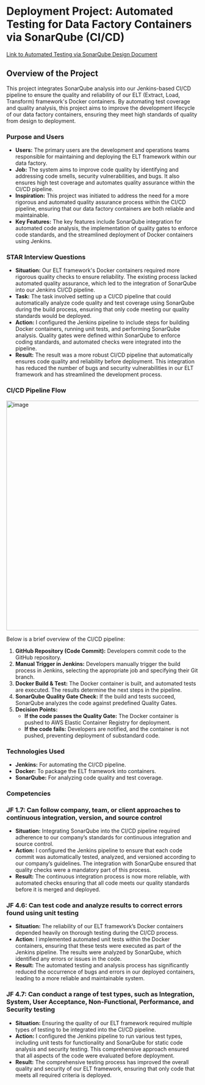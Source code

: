 # Deployment Project: Automated Testing for Data Factory Containers via SonarQube (CI/CD)

[Link to Automated Testing via SonarQube Design Document](https://docs.google.com/document/d/1_DigOxQ-D8hb8iQfmEJAFTum6j2KO4a3gFSQ_ylu4r8/edit?usp=sharing)

## Overview of the Project

This project integrates SonarQube analysis into our Jenkins-based CI/CD pipeline to ensure the quality and reliability of our ELT (Extract, Load, Transform) framework's Docker containers. By automating test coverage and quality analysis, this project aims to improve the development lifecycle of our data factory containers, ensuring they meet high standards of quality from design to deployment.

### Purpose and Users

- **Users:** The primary users are the development and operations teams responsible for maintaining and deploying the ELT framework within our data factory.
- **Job:** The system aims to improve code quality by identifying and addressing code smells, security vulnerabilities, and bugs. It also ensures high test coverage and automates quality assurance within the CI/CD pipeline.
- **Inspiration:** This project was initiated to address the need for a more rigorous and automated quality assurance process within the CI/CD pipeline, ensuring that our data factory containers are both reliable and maintainable.
- **Key Features:** The key features include SonarQube integration for automated code analysis, the implementation of quality gates to enforce code standards, and the streamlined deployment of Docker containers using Jenkins.

### STAR Interview Questions

- **Situation:** Our ELT framework's Docker containers required more rigorous quality checks to ensure reliability. The existing process lacked automated quality assurance, which led to the integration of SonarQube into our Jenkins CI/CD pipeline.
- **Task:** The task involved setting up a CI/CD pipeline that could automatically analyze code quality and test coverage using SonarQube during the build process, ensuring that only code meeting our quality standards would be deployed.
- **Action:** I configured the Jenkins pipeline to include steps for building Docker containers, running unit tests, and performing SonarQube analysis. Quality gates were defined within SonarQube to enforce coding standards, and automated checks were integrated into the pipeline.
- **Result:** The result was a more robust CI/CD pipeline that automatically ensures code quality and reliability before deployment. This integration has reduced the number of bugs and security vulnerabilities in our ELT framework and has streamlined the development process.

### CI/CD Pipeline Flow

<img width="600" alt="image" src="https://github.com/user-attachments/assets/d55ed9f4-c931-43a6-bc19-bac9cd91f91d">

Below is a brief overview of the CI/CD pipeline:

1. **GitHub Repository (Code Commit):** Developers commit code to the GitHub repository.
2. **Manual Trigger in Jenkins:** Developers manually trigger the build process in Jenkins, selecting the appropriate job and specifying their Git branch.
3. **Docker Build & Test:** The Docker container is built, and automated tests are executed. The results determine the next steps in the pipeline.
4. **SonarQube Quality Gate Check:** If the build and tests succeed, SonarQube analyzes the code against predefined Quality Gates.
5. **Decision Points:**
   - **If the code passes the Quality Gate:** The Docker container is pushed to AWS Elastic Container Registry for deployment.
   - **If the code fails:** Developers are notified, and the container is not pushed, preventing deployment of substandard code.

### Technologies Used

- **Jenkins:** For automating the CI/CD pipeline.
- **Docker:** To package the ELT framework into containers.
- **SonarQube:** For analyzing code quality and test coverage.

### Competencies

### JF 1.7: Can follow company, team, or client approaches to continuous integration, version, and source control

- **Situation:** Integrating SonarQube into the CI/CD pipeline required adherence to our company’s standards for continuous integration and source control.
- **Action:** I configured the Jenkins pipeline to ensure that each code commit was automatically tested, analyzed, and versioned according to our company’s guidelines. The integration with SonarQube ensured that quality checks were a mandatory part of this process.
- **Result:** The continuous integration process is now more reliable, with automated checks ensuring that all code meets our quality standards before it is merged and deployed.

### JF 4.6: Can test code and analyze results to correct errors found using unit testing

- **Situation:** The reliability of our ELT framework’s Docker containers depended heavily on thorough testing during the CI/CD process.
- **Action:** I implemented automated unit tests within the Docker containers, ensuring that these tests were executed as part of the Jenkins pipeline. The results were analyzed by SonarQube, which identified any errors or issues in the code.
- **Result:** The automated testing and analysis process has significantly reduced the occurrence of bugs and errors in our deployed containers, leading to a more reliable and maintainable system.

### JF 4.7: Can conduct a range of test types, such as Integration, System, User Acceptance, Non-Functional, Performance, and Security testing

- **Situation:** Ensuring the quality of our ELT framework required multiple types of testing to be integrated into the CI/CD pipeline.
- **Action:** I configured the Jenkins pipeline to run various test types, including unit tests for functionality and SonarQube for static code analysis and security testing. This comprehensive approach ensured that all aspects of the code were evaluated before deployment.
- **Result:** The comprehensive testing process has improved the overall quality and security of our ELT framework, ensuring that only code that meets all required criteria is deployed.
